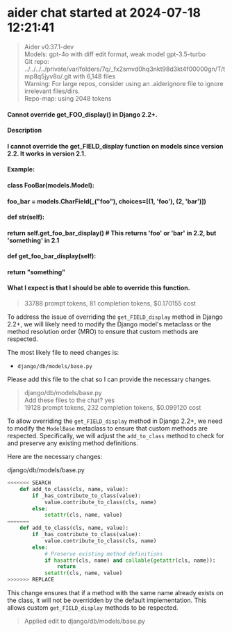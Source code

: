 
# aider chat started at 2024-07-18 12:21:41

> Aider v0.37.1-dev  
> Models: gpt-4o with diff edit format, weak model gpt-3.5-turbo  
> Git repo: ../../../../private/var/folders/7q/_fx2smvd0hq3nkt98d3kt4f00000gn/T/tmp8q5jyv8o/.git with 6,148 files  
> Warning: For large repos, consider using an .aiderignore file to ignore irrelevant files/dirs.  
> Repo-map: using 2048 tokens  

#### Cannot override get_FOO_display() in Django 2.2+.  
#### Description  
#### 	  
#### I cannot override the get_FIELD_display function on models since version 2.2. It works in version 2.1.  
#### Example:  
#### class FooBar(models.Model):  
#### 	foo_bar = models.CharField(_("foo"), choices=[(1, 'foo'), (2, 'bar')])  
#### 	def __str__(self):  
#### 		return self.get_foo_bar_display() # This returns 'foo' or 'bar' in 2.2, but 'something' in 2.1  
#### 	def get_foo_bar_display(self):  
#### 		return "something"  
#### What I expect is that I should be able to override this function.  
> 33788 prompt tokens, 81 completion tokens, $0.170155 cost  

To address the issue of overriding the `get_FIELD_display` method in Django 2.2+, we will likely need to modify the Django model's metaclass or the method resolution order (MRO) to ensure that custom methods are respected.

The most likely file to need changes is:
- `django/db/models/base.py`

Please add this file to the chat so I can provide the necessary changes.

> django/db/models/base.py  
> Add these files to the chat? yes  
> 19128 prompt tokens, 232 completion tokens, $0.099120 cost  

To allow overriding the `get_FIELD_display` method in Django 2.2+, we need to modify the `ModelBase` metaclass to ensure that custom methods are respected. Specifically, we will adjust the `add_to_class` method to check for and preserve any existing method definitions.

Here are the necessary changes:

django/db/models/base.py
```python
<<<<<<< SEARCH
    def add_to_class(cls, name, value):
        if _has_contribute_to_class(value):
            value.contribute_to_class(cls, name)
        else:
            setattr(cls, name, value)
=======
    def add_to_class(cls, name, value):
        if _has_contribute_to_class(value):
            value.contribute_to_class(cls, name)
        else:
            # Preserve existing method definitions
            if hasattr(cls, name) and callable(getattr(cls, name)):
                return
            setattr(cls, name, value)
>>>>>>> REPLACE
```

This change ensures that if a method with the same name already exists on the class, it will not be overridden by the default implementation. This allows custom `get_FIELD_display` methods to be respected.

> Applied edit to django/db/models/base.py  
